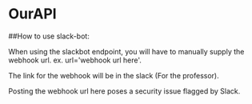 # OurAPI


##How to use slack-bot:

When using the slackbot endpoint, you will have to manually supply the webhook url.
ex. url='webhook url here'.

The link for the webhook will be in the slack (For the professor).

Posting the webhook url here poses a security issue flagged by Slack.
